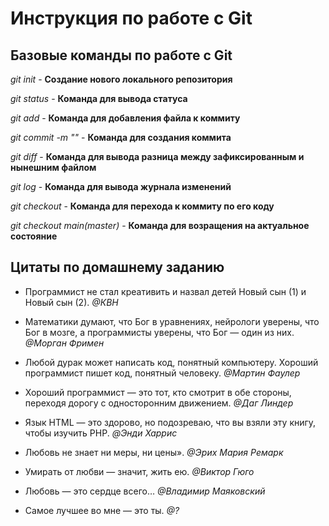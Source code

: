 # Инструкция по работе с Git 

## Базовые команды по работе с Git

*git init* - **Создание нового локального репозитория**

*git status* - **Команда для вывода статуса**

*git add* - **Команда для добавления файла к коммиту**

*git commit -m "<message>"* - **Команда для создания коммита**

 *git diff* - **Команда для вывода разница между зафиксированным и нынешним файлом**

 *git log* - **Команда для вывода журнала изменений**

 *git checkout <commit code>* - **Команда для перехода к коммиту по его коду**

 *git checkout main(master)* - **Команда для возращения на актуальное состояние**
 
 ## Цитаты по домашнему заданию

 * Пpoграммист не стал кpeaтивить и назвал детей Новый сын (1) и Новый сын (2). *@КВН* 

 * Математики думают, что Бог в уравнениях, нейрологи уверены, что Бог в мозге, а программисты уверены, что Бог — один из них. *@Морган Фримен*

 * Любой дурак может написать код, понятный компьютеру. Хороший программист пишет код, понятный человеку. *@Мартин Фаулер*

 * Хороший программист — это тот, кто смотрит в обе стороны, переходя дорогу с односторонним движением. *@Даг Линдер*

 * Язык HTML — это здорово, но подозреваю, что вы взяли эту книгу, чтобы изучить PHP. *@Энди Харрис*

 * Любовь не знает ни меры, ни цены». *@Эрих Мария Ремарк*
 
 * Умирать от любви — значит, жить ею. *@Виктор Гюго*
 
 * Любовь — это сердце всего… *@Владимир Маяковский*
 
 * Самое лучшее во мне — это ты. *@?*